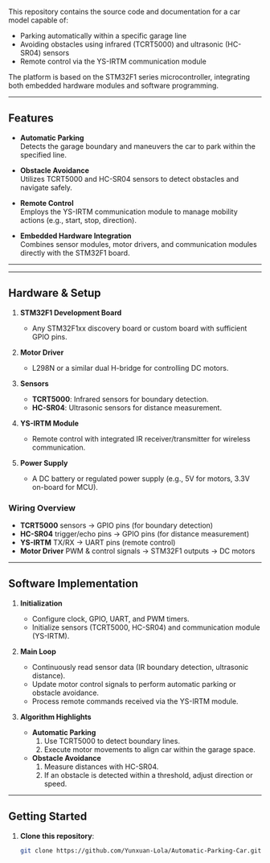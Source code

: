 This repository contains the source code and documentation for a car model capable of:
- Parking automatically within a specific garage line
- Avoiding obstacles using infrared (TCRT5000) and ultrasonic (HC-SR04) sensors
- Remote control via the YS-IRTM communication module

The platform is based on the STM32F1 series microcontroller, integrating both embedded hardware modules and software programming.

---

## Features

- **Automatic Parking**  
  Detects the garage boundary and maneuvers the car to park within the specified line.

- **Obstacle Avoidance**  
  Utilizes TCRT5000 and HC-SR04 sensors to detect obstacles and navigate safely.

- **Remote Control**  
  Employs the YS-IRTM communication module to manage mobility actions (e.g., start, stop, direction).

- **Embedded Hardware Integration**  
  Combines sensor modules, motor drivers, and communication modules directly with the STM32F1 board.

---
---

## Hardware & Setup

1. **STM32F1 Development Board**  
   - Any STM32F1xx discovery board or custom board with sufficient GPIO pins.

2. **Motor Driver**  
   - L298N or a similar dual H-bridge for controlling DC motors.

3. **Sensors**  
   - **TCRT5000**: Infrared sensors for boundary detection.  
   - **HC-SR04**: Ultrasonic sensors for distance measurement.

4. **YS-IRTM Module**  
   - Remote control with integrated IR receiver/transmitter for wireless communication.

5. **Power Supply**  
   - A DC battery or regulated power supply (e.g., 5V for motors, 3.3V on-board for MCU).

### Wiring Overview

- **TCRT5000** sensors → GPIO pins (for boundary detection)  
- **HC-SR04** trigger/echo pins → GPIO pins (for distance measurement)  
- **YS-IRTM** TX/RX → UART pins (remote control)  
- **Motor Driver** PWM & control signals → STM32F1 outputs → DC motors

---

## Software Implementation

1. **Initialization**  
   - Configure clock, GPIO, UART, and PWM timers.  
   - Initialize sensors (TCRT5000, HC-SR04) and communication module (YS-IRTM).

2. **Main Loop**  
   - Continuously read sensor data (IR boundary detection, ultrasonic distance).  
   - Update motor control signals to perform automatic parking or obstacle avoidance.  
   - Process remote commands received via the YS-IRTM module.

3. **Algorithm Highlights**  
   - **Automatic Parking**  
     1. Use TCRT5000 to detect boundary lines.  
     2. Execute motor movements to align car within the garage space.  
   - **Obstacle Avoidance**  
     1. Measure distances with HC-SR04.  
     2. If an obstacle is detected within a threshold, adjust direction or speed.

---

## Getting Started

1. **Clone this repository**:

   ```bash
   git clone https://github.com/Yunxuan-Lola/Automatic-Parking-Car.git
